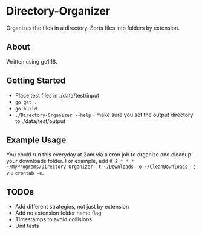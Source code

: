 # Directory-Organizer
Organizes the files in a directory. Sorts files into folders by extension.

## About
Written using go1.18.

## Getting Started
- Place test files in ./data/test/input
- `go get .`
- `go build`
- `./Directory-Organizer --help` - make sure you set the output directory to ./data/test/output

## Example Usage
You could run this everyday at 2am via a cron job to organize and cleanup your downloads folder.
For example, add `0 2 * * * ~/MyPrograms/Directory-Organizer -t ~/Downloads -o ~/CleanDownloads -s` via `crontab -e`.

## TODOs
- Add different strategies, not just by extension
- Add no extension folder name flag
- Timestamps to avoid collisions
- Unit tests
